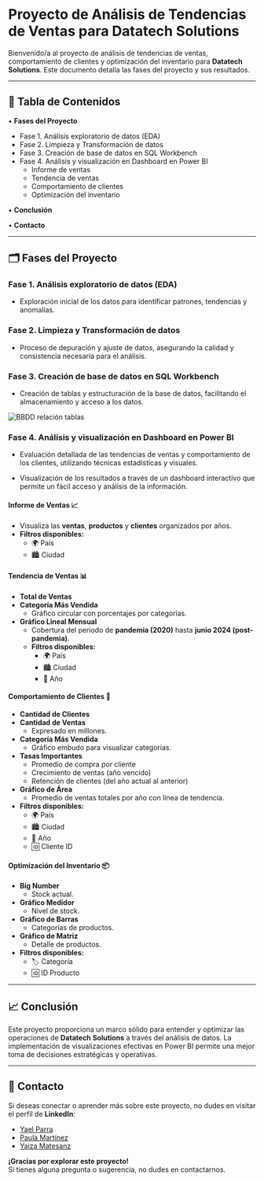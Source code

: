 # **Proyecto de Análisis de Tendencias de Ventas para Datatech Solutions**

Bienvenido/a al proyecto de análisis de tendencias de ventas, comportamiento de clientes y optimización del inventario para **Datatech Solutions**. Este documento detalla las fases del proyecto y sus resultados.

---

## **📌 Tabla de Contenidos**

• **Fases del Proyecto**  
   * Fase 1. Análisis exploratorio de datos (EDA)  
   * Fase 2. Limpieza y Transformación de datos  
   * Fase 3. Creación de base de datos en SQL Workbench  
   * Fase 4. Análisis y visualización en Dashboard en Power BI  
     * Informe de ventas  
     * Tendencia de ventas  
     * Comportamiento de clientes  
     * Optimización del inventario  

• **Conclusión**  

• **Contacto**  

---

## **🗂️ Fases del Proyecto**

### **Fase 1. Análisis exploratorio de datos (EDA)**

* Exploración inicial de los datos para identificar patrones, tendencias y anomalías.

### **Fase 2. Limpieza y Transformación de datos**

* Proceso de depuración y ajuste de datos, asegurando la calidad y consistencia necesaria para el análisis.

### **Fase 3. Creación de base de datos en SQL Workbench**

* Creación de tablas y estructuración de la base de datos, facilitando el almacenamiento y acceso a los datos.  
    
![BBDD relación tablas](https://github.com/Yael-Parra/proyecto-da-j-modulo4-equipo/blob/main/image.png)

### **Fase 4. Análisis y visualización en Dashboard en Power BI**

* Evaluación detallada de las tendencias de ventas y comportamiento de los clientes, utilizando técnicas estadísticas y visuales.

* Visualización de los resultados a través de un dashboard interactivo que permite un fácil acceso y análisis de la información.

#### **Informe de Ventas 📈**

* Visualiza las **ventas**, **productos** y **clientes** organizados por años.  
* **Filtros disponibles:**  
  * 🌍 País  
  * 🏙️ Ciudad

#### **Tendencia de Ventas 📊**

* **Total de Ventas**  
* **Categoría Más Vendida**  
  * Gráfico circular con porcentajes por categorías.  
* **Gráfico Lineal Mensual**  
  * Cobertura del periodo de **pandemia (2020)** hasta **junio 2024 (post-pandemia)**.  
  * **Filtros disponibles:**  
    * 🌍 País  
    * 🏙️ Ciudad  
    * 📅 Año

#### **Comportamiento de Clientes 👥**

* **Cantidad de Clientes**  
* **Cantidad de Ventas**  
  * Expresado en millones.  
* **Categoría Más Vendida**  
  * Gráfico embudo para visualizar categorías.  
* **Tasas Importantes**  
  * Promedio de compra por cliente  
  * Crecimiento de ventas (año vencido)  
  * Retención de clientes (del año actual al anterior)  
* **Gráfico de Área**  
  * Promedio de ventas totales por año con línea de tendencia.  
* **Filtros disponibles:**  
  * 🌍 País  
  * 🏙️ Ciudad  
  * 📅 Año  
  * 🆔 Cliente ID

#### **Optimización del Inventario 📦**

* **Big Number**  
  * Stock actual.  
* **Gráfico Medidor**  
  * Nivel de stock.  
* **Gráfico de Barras**  
  * Categorías de productos.  
* **Gráfico de Matriz**  
  * Detalle de productos.  
* **Filtros disponibles:**  
  * 🏷️ Categoría  
  * 🆔 ID Producto

---

## **📈 Conclusión**

Este proyecto proporciona un marco sólido para entender y optimizar las operaciones de **Datatech Solutions** a través del análisis de datos. La implementación de visualizaciones efectivas en Power BI permite una mejor toma de decisiones estratégicas y operativas.

---

## 📱 **Contacto**
Si deseas conectar o aprender más sobre este proyecto, no dudes en visitar el perfil de **LinkedIn**: 

- [Yael Parra](https://www.linkedin.com/in/yael-parra/)  
- [Paula Martínez](https://www.linkedin.com/in/paulamartinezcantero/)  
- [Yaiza Matesanz](https://www.linkedin.com/in/yaiza-matesanz-aviles/) 

**¡Gracias por explorar este proyecto!**  
Si tienes alguna pregunta o sugerencia, no dudes en contactarnos.
